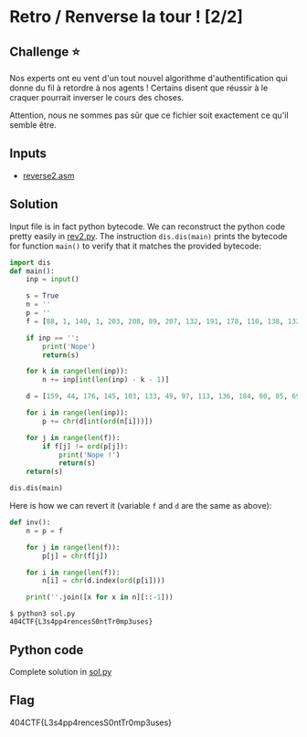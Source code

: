 # Retro / Renverse la tour ! [2/2]

## Challenge :star:
Nos experts ont eu vent d'un tout nouvel algorithme d'authentification qui donne du fil à retordre à nos agents ! Certains disent que réussir à le craquer pourrait inverser le cours des choses.

Attention, nous ne sommes pas sûr que ce fichier soit exactement ce qu'il semble être.

## Inputs
- [reverse2.asm](./reverse2.asm)

## Solution
Input file is in fact python bytecode. We can reconstruct the python code pretty easily in [rev2.py](./rev2.py). The instruction `dis.dis(main)` prints the bytecode for function `main()` to verify that it matches the provided bytecode:
```python
import dis
def main():
    inp = input()

    s = True
    n = ''
    p = ''
    f = [88, 1, 140, 1, 203, 208, 89, 207, 132, 191, 178, 110, 138, 132, 210, 1, 140, 156, 138, 140, 191, 187, 89, 89, 187, 1, 208, 231, 161, 235, 178, 188, 187, 132, 187]

    if inp == '':
        print('Nope')
        return(s)

    for k in range(len(inp)):
        n += inp[int(len(inp) - k - 1)]

    d = [159, 44, 176, 145, 103, 133, 49, 97, 113, 136, 184, 60, 85, 69, 64, 186, 182, 37, 56, 170, 19, 108, 152, 183, 41, 197, 252, 77, 35, 127, 198, 43, 148, 48, 46, 62, 15, 139, 95, 9, 38, 73, 160, 175, 226, 254, 129, 211, 132, 7, 90, 208, 187, 164, 158, 201, 116, 93, 54, 87, 126, 128, 16, 50, 244, 12, 4, 188, 166, 59, 235, 28, 199, 92, 216, 192, 231, 51, 61, 39, 220, 180, 204, 210, 178, 75, 17, 91, 143, 94, 34, 70, 222, 125, 131, 195, 33, 223, 242, 156, 232, 140, 67, 24, 111, 141, 162, 66, 45, 207, 138, 202, 89, 122, 191, 1, 110, 203, 241, 196, 82, 72, 76, 161, 117, 88, 105, 147, 119, 6, 157, 249, 168, 81, 32, 224, 237, 5, 146, 27, 80, 57, 42, 102, 172, 219, 114, 8, 31, 26, 238, 30, 212, 106, 221, 240, 118, 149, 165, 65, 83, 154, 151, 96, 36, 253, 250, 100, 74, 21, 189, 169, 239, 142, 173, 217, 181, 86, 29, 68, 155, 115, 225, 135, 0, 130, 101, 112, 206, 185, 227, 245, 18, 58, 243, 137, 20, 99, 3, 2, 233, 22, 55, 11, 13, 214, 84, 200, 47, 190, 205, 209, 53, 194, 229, 171, 248, 230, 109, 234, 236, 98, 213, 247, 150, 104, 79, 134, 71, 144, 25, 218, 107, 179, 124, 167, 251, 14, 78, 193, 40, 163, 123, 10, 246, 120, 23, 174, 63, 153, 228, 52, 121, 177, 215]

    for i in range(len(inp)):
        p += chr(d[int(ord(n[i]))])

    for j in range(len(f)):
        if f[j] != ord(p[j]):
            print('Nope !')
            return(s) 
    return(s)

dis.dis(main)
```

Here is how we can revert it (variable `f` and `d` are the same as above):
```python
def inv():
    n = p = f

    for j in range(len(f)):
        p[j] = chr(f[j])

    for i in range(len(f)):
        n[i] = chr(d.index(ord(p[i])))

    print(''.join([x for x in n][::-1]))
```

```console
$ python3 sol.py
404CTF{L3s4pp4rencesS0ntTr0mp3uses}
```

## Python code
Complete solution in [sol.py](./sol.py)

## Flag
404CTF{L3s4pp4rencesS0ntTr0mp3uses}